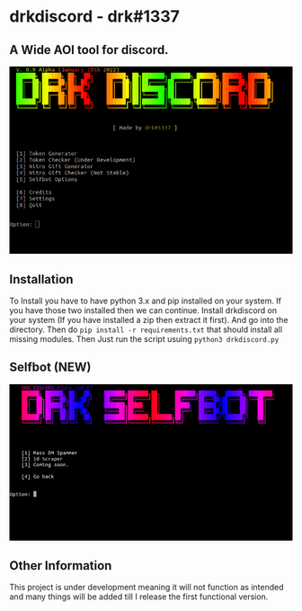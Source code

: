 # drkdiscord - drk#1337
## A Wide AOI tool for discord.

![Preview](/assets/preview1.png)

## Installation
To Install you have to have python 3.x and pip installed on your system. If you have those two installed then we can continue.
Install drkdiscord on your system (If you have installed a zip then extract it first). And go into the directory. Then do ```pip install -r requirements.txt``` that should install all missing modules.
Then Just run the script usuing ```python3 drkdiscord.py```

## Selfbot (NEW)
![Preview](/assets/preview2.png)

## Other Information
This project is under development meaning it will not function as intended and many things will be added till I release the first functional version.

